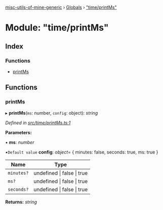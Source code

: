 [misc-utils-of-mine-generic](../README.md) › [Globals](../globals.md) › ["time/printMs"](_time_printms_.md)

# Module: "time/printMs"

## Index

### Functions

* [printMs](_time_printms_.md#printms)

## Functions

###  printMs

▸ **printMs**(`ms`: number, `config`: object): *string*

*Defined in [src/time/printMs.ts:1](https://github.com/cancerberoSgx/misc-utils-of-mine/blob/4bfc82a/misc-utils-of-mine-generic/src/time/printMs.ts#L1)*

**Parameters:**

▪ **ms**: *number*

▪`Default value`  **config**: *object*= { minutes: false, seconds: true, ms: true }

Name | Type |
------ | ------ |
`minutes?` | undefined &#124; false &#124; true |
`ms?` | undefined &#124; false &#124; true |
`seconds?` | undefined &#124; false &#124; true |

**Returns:** *string*
